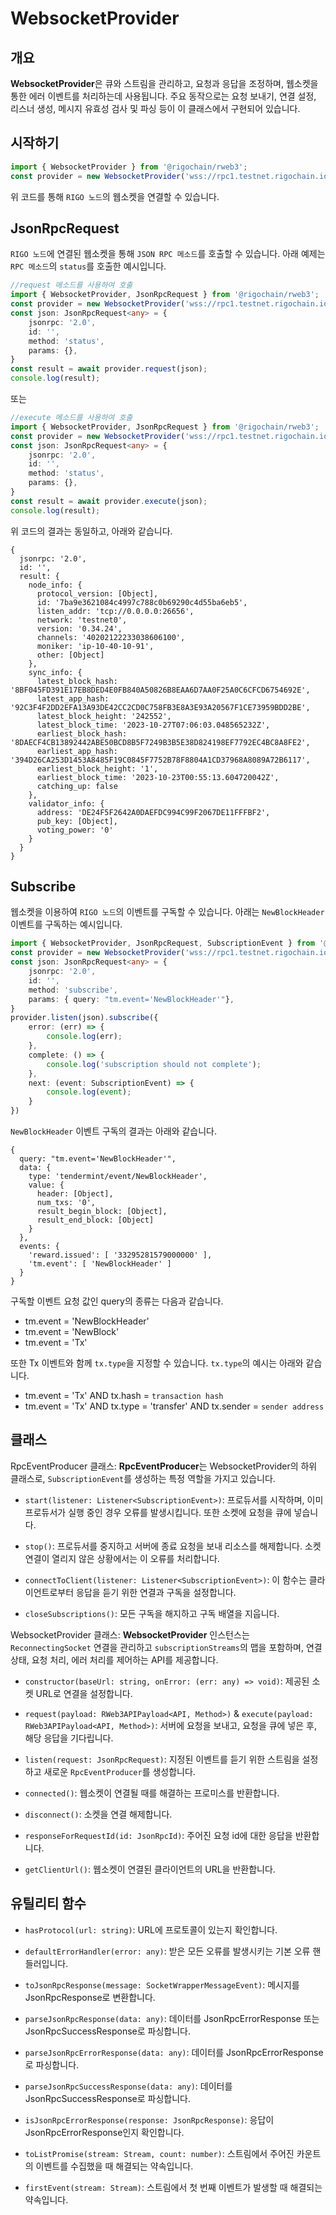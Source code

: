 # WebsocketProvider

## 개요
**WebsocketProvider**은 큐와 스트림을 관리하고, 요청과 응답을 조정하며, 웹소켓을 통한 에러 이벤트를 처리하는데 사용됩니다. 주요 동작으로는 요청 보내기, 연결 설정, 리스너 생성, 메시지 유효성 검사 및 파싱 등이 이 클래스에서 구현되어 있습니다.

## 시작하기
```Typescript
import { WebsocketProvider } from '@rigochain/rweb3';
const provider = new WebsocketProvider('wss://rpc1.testnet.rigochain.io');
```
위 코드를 통해 `RIGO 노드`의 웹소켓을 연결할 수 있습니다.

## JsonRpcRequest
`RIGO 노드`에 연결된 웹소켓을 통해 `JSON RPC 메소드`를 호출할 수 있습니다.
아래 예제는 `RPC 메소드`의 `status`를 호출한 예시입니다.
```Typescript
//request 메소드를 사용하여 호출
import { WebsocketProvider, JsonRpcRequest } from '@rigochain/rweb3';
const provider = new WebsocketProvider('wss://rpc1.testnet.rigochain.io');
const json: JsonRpcRequest<any> = {
    jsonrpc: '2.0',
    id: '',
    method: 'status',
    params: {},
}
const result = await provider.request(json);
console.log(result);
```
또는
```Typescript
//execute 메소드를 사용하여 호출
import { WebsocketProvider, JsonRpcRequest } from '@rigochain/rweb3';
const provider = new WebsocketProvider('wss://rpc1.testnet.rigochain.io');
const json: JsonRpcRequest<any> = {
    jsonrpc: '2.0',
    id: '',
    method: 'status',
    params: {},
}
const result = await provider.execute(json);
console.log(result);
```
위 코드의 결과는 동일하고, 아래와 같습니다.
```shell
{
  jsonrpc: '2.0',
  id: '',
  result: {
    node_info: {
      protocol_version: [Object],
      id: '7ba9e3621084c4997c788c0b69290c4d55ba6eb5',
      listen_addr: 'tcp://0.0.0.0:26656',
      network: 'testnet0',
      version: '0.34.24',
      channels: '40202122233038606100',
      moniker: 'ip-10-40-10-91',
      other: [Object]
    },
    sync_info: {
      latest_block_hash: '8BF045FD391E17EB8DED4E0FB840A50826B8EAA6D7AA0F25A0C6CFCD6754692E',
      latest_app_hash: '92C3F4F2DD2EFA13A93DE42CC2CD0C758FB3E8A3E93A20567F1CE73959BDD2BE',
      latest_block_height: '242552',
      latest_block_time: '2023-10-27T07:06:03.048565232Z',
      earliest_block_hash: '8DAECF4CB13892442ABE50BCD8B5F7249B3B5E38D824198EF7792EC4BC8A8FE2',
      earliest_app_hash: '394D26CA253D1453A8485F19C0845F7752B78F8804A1CD37968A8089A72B6117',
      earliest_block_height: '1',
      earliest_block_time: '2023-10-23T00:55:13.604720042Z',
      catching_up: false
    },
    validator_info: {
      address: 'DE24F5F2642A0DAEFDC994C99F2067DE11FFFBF2',
      pub_key: [Object],
      voting_power: '0'
    }
  }
}
```

## Subscribe
웹소켓을 이용하여 `RIGO 노드`의 이벤트를 구독할 수 있습니다. 아래는 `NewBlockHeader` 이벤트를 구독하는 예시입니다.

```Typescript
import { WebsocketProvider, JsonRpcRequest, SubscriptionEvent } from '@rigochain/rweb3';
const provider = new WebsocketProvider('wss://rpc1.testnet.rigochain.io');
const json: JsonRpcRequest<any> = {
    jsonrpc: '2.0',
    id: '',
    method: 'subscribe',
    params: { query: "tm.event='NewBlockHeader'"},
}
provider.listen(json).subscribe({
    error: (err) => {
        console.log(err);
    },
    complete: () => {
        console.log('subscription should not complete');
    },
    next: (event: SubscriptionEvent) => {
        console.log(event);
    }
})
```
`NewBlockHeader` 이벤트 구독의 결과는 아래와 같습니다.
```shell
{
  query: "tm.event='NewBlockHeader'",
  data: {
    type: 'tendermint/event/NewBlockHeader',
    value: {
      header: [Object],
      num_txs: '0',
      result_begin_block: [Object],
      result_end_block: [Object]
    }
  },
  events: {
    'reward.issued': [ '33295281579000000' ],
    'tm.event': [ 'NewBlockHeader' ]
  }
}
```
구독할 이벤트 요청 값인 query의 종류는 다음과 같습니다.
- tm.event = 'NewBlockHeader'
- tm.event = 'NewBlock'
- tm.event = 'Tx'

또한 Tx 이벤트와 함께 `tx.type`을 지정할 수 있습니다. `tx.type`의 예시는 아래와 같습니다.

- tm.event = 'Tx' AND tx.hash = `transaction hash`
- tm.event = 'Tx' AND tx.type = 'transfer' AND tx.sender = `sender address`

## 클래스
RpcEventProducer 클래스:
**RpcEventProducer**는 WebsocketProvider의 하위 클래스로, `SubscriptionEvent`를 생성하는 특정 역할을 가지고 있습니다.

- `start(listener: Listener<SubscriptionEvent>)`: 프로듀서를 시작하며, 이미 프로듀서가 실행 중인 경우 오류를 발생시킵니다. 또한 소켓에 요청을 큐에 넣습니다.

- `stop()`: 프로듀서를 중지하고 서버에 종료 요청을 보내 리소스를 해제합니다. 소켓 연결이 열리지 않은 상황에서는 이 오류를 처리합니다.

- `connectToClient(listener: Listener<SubscriptionEvent>)`: 이 함수는 클라이언트로부터 응답을 듣기 위한 연결과 구독을 설정합니다.

- `closeSubscriptions()`: 모든 구독을 해지하고 구독 배열을 지웁니다.

WebsocketProvider 클래스:
**WebsocketProvider** 인스턴스는 `ReconnectingSocket` 연결을 관리하고 `subscriptionStreams`의 맵을 포함하며, 연결 상태, 요청 처리, 에러 처리를 제어하는 API를 제공합니다.

- `constructor(baseUrl: string, onError: (err: any) => void)`: 제공된 소켓 URL로 연결을 설정합니다.

- `request(payload: RWeb3APIPayload<API, Method>)` & `execute(payload: RWeb3APIPayload<API, Method>)`: 서버에 요청을 보내고, 요청을 큐에 넣은 후, 해당 응답을 기다립니다.

- `listen(request: JsonRpcRequest)`: 지정된 이벤트를 듣기 위한 스트림을 설정하고 새로운 `RpcEventProducer`를 생성합니다.

- `connected()`: 웹소켓이 연결될 때를 해결하는 프로미스를 반환합니다.

- `disconnect()`: 소켓을 연결 해제합니다.

- `responseForRequestId(id: JsonRpcId)`: 주어진 요청 id에 대한 응답을 반환합니다.

- `getClientUrl()`: 웹소켓이 연결된 클라이언트의 URL을 반환합니다.


## 유틸리티 함수

- `hasProtocol(url: string)`: URL에 프로토콜이 있는지 확인합니다.

- `defaultErrorHandler(error: any)`: 받은 모든 오류를 발생시키는 기본 오류 핸들러입니다.

- `toJsonRpcResponse(message: SocketWrapperMessageEvent)`: 메시지를 JsonRpcResponse로 변환합니다.

- `parseJsonRpcResponse(data: any)`: 데이터를 JsonRpcErrorResponse 또는 JsonRpcSuccessResponse로 파싱합니다.

- `parseJsonRpcErrorResponse(data: any)`: 데이터를 JsonRpcErrorResponse로 파싱합니다.

- `parseJsonRpcSuccessResponse(data: any)`: 데이터를 JsonRpcSuccessResponse로 파싱합니다.

- `isJsonRpcErrorResponse(response: JsonRpcResponse)`: 응답이 JsonRpcErrorResponse인지 확인합니다.

- `toListPromise(stream: Stream, count: number)`: 스트림에서 주어진 카운트의 이벤트를 수집했을 때 해결되는 약속입니다.

- `firstEvent(stream: Stream)`: 스트림에서 첫 번째 이벤트가 발생할 때 해결되는 약속입니다.